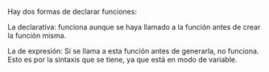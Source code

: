 Hay dos formas de declarar funciones:

La declarativa: funciona aunque se haya llamado a la función antes de crear la función misma.

La de expresión: Si se llama a esta función antes de generarla, no funciona. Esto es por la sintaxis que se tiene, ya que está en modo de variable.